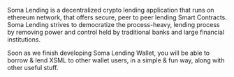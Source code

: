 Soma Lending is a decentralized crypto lending application that runs on ethereum network, that offers secure, peer to peer lending Smart Contracts. Soma Lending strives to democratize the process-heavy, lending process by removing power and control held by traditional banks and large financial institutions.

Soon as we finish developing Soma Lending Wallet, you will be able to borrow & lend XSML to other wallet users, in a simple & fun way, along with other useful stuff.
